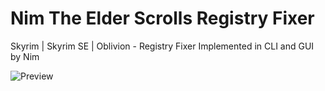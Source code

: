 # Nim The Elder Scrolls Registry Fixer
Skyrim | Skyrim SE | Oblivion - Registry Fixer Implemented in CLI and GUI by Nim

![Preview](https://i.ibb.co/SVhfnh5/12122212.png "Preview")
